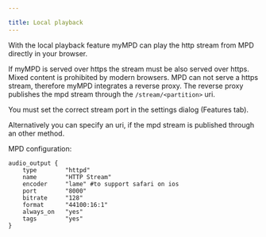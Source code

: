 ```yaml
---

title: Local playback
---
```


With the local playback feature myMPD can play the http stream from MPD directly in your browser.

If myMPD is served over https the stream must be also served over https. Mixed content is prohibited by modern browsers.
MPD can not serve a https stream, therefore myMPD integrates a reverse proxy. The reverse proxy publishes the mpd stream through the `/stream/<partition>` uri.

You must set the correct stream port in the settings dialog (Features tab).

Alternatively you can specify an uri, if the mpd stream is published through an other method.

MPD configuration:

```
audio_output {
    type        "httpd"
    name        "HTTP Stream"
    encoder     "lame" #to support safari on ios
    port        "8000"
    bitrate     "128"
    format      "44100:16:1"
    always_on   "yes"
    tags        "yes"
}
```
